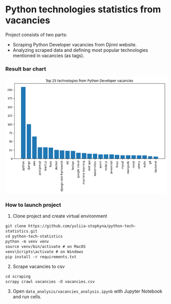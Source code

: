 # Python technologies statistics from vacancies

Project consists of two parts:

* Scraping Python Developer vacancies from Djinni website.
* Analyzing scraped data and defining most popular technologies
mentioned in vacancies (as tags).

### Result bar chart

![](technologies.png)

### How to launch project

1. Clone project and create virtual environment

```shell
git clone https://github.com/yuliia-stopkyna/python-tech-statistics.git
cd python-tech-statistics
python -m venv venv
source venv/bin/activate # on MacOS
venv\Scripts\activate # on Windows
pip install -r requirements.txt
```

2. Scrape vacancies to csv

```shell
cd scraping
scrapy crawl vacancies -O vacancies.csv
```

3. Open `data_analysis/vacancies_analysis.ipynb` with Jupyter Notebook and run cells.